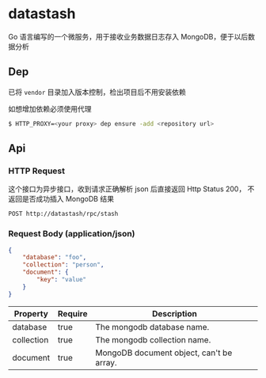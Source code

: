 # datastash

Go 语言编写的一个微服务，用于接收业务数据日志存入 MongoDB，便于以后数据分析

## Dep

已将 `vendor` 目录加入版本控制，检出项目后不用安装依赖

如想增加依赖必须使用代理

```bash
$ HTTP_PROXY=<your proxy> dep ensure -add <repository url>
```

## Api

### HTTP Request

这个接口为异步接口，收到请求正确解析 json 后直接返回 Http Status 200， 不返回是否成功插入 MongoDB 结果

`POST http://datastash/rpc/stash`

### Request Body (application/json)

```json
{
	"database": "foo",
	"collection": "person",
	"document": {
		"key": "value"
	}
}
```

Property | Require | Description
--------- | ------- | -----------
database | true | The mongodb database name.
collection | true | The mongodb collection name.
document | true | MongoDB document object, can't be array.